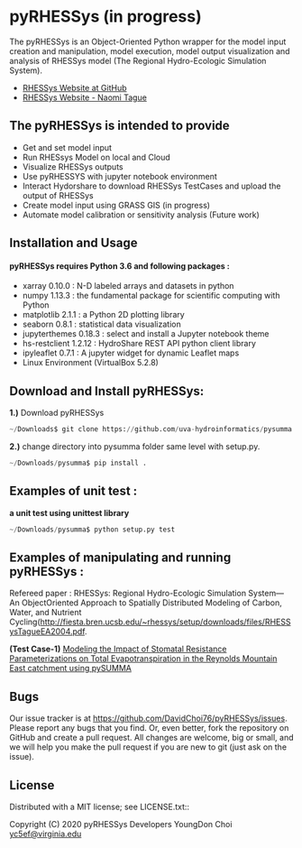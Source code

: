 # pyRHESSys (in progress)

The pyRHESSys is an Object-Oriented Python wrapper for the model input creation and manipulation, model execution, model output visualization and analysis of RHESSys model (The Regional Hydro-Ecologic Simulation System).

* [RHESSys Website at GitHub ](https://github.com/RHESSys)
* [RHESSys Website - Naomi Tague ](http://fiesta.bren.ucsb.edu/~rhessys/)

## The pyRHESSys is intended to provide

 - Get and set model input
 - Run RHESsys Model on local and Cloud 
 - Visualize RHESSys outputs
 - Use pyRHESSYS with jupyter notebook environment 
 - Interact Hydorshare to download RHESSys TestCases and upload the output of RHESSys 
 - Create model input using GRASS GIS (in progress)
 - Automate model calibration or sensitivity analysis (Future work)
 
## Installation and Usage

#### pyRHESSys requires Python 3.6 and following packages :

 - xarray 0.10.0 : N-D labeled arrays and datasets in python
 - numpy 1.13.3 : the fundamental package for scientific computing with Python
 - matplotlib 2.1.1 : a Python 2D plotting library 
 - seaborn 0.8.1 : statistical data visualization 
 - jupyterthemes 0.18.3 : select and install a Jupyter notebook theme
 - hs-restclient 1.2.12 : HydroShare REST API python client library
 - ipyleaflet 0.7.1 : A jupyter widget for dynamic Leaflet maps 
 - Linux Environment (VirtualBox 5.2.8)
     
## Download and Install pyRHESSys:

**1.)**  Download pyRHESSys
```python
~/Downloads$ git clone https://github.com/uva-hydroinformatics/pysumma.git
```
        
**2.)**  change directory into pysumma folder same level with setup.py.
```python
~/Downloads/pysumma$ pip install .
```

## Examples of unit test :

**a unit test using unittest library**  

```python
~/Downloads/pysumma$ python setup.py test
```
## Examples of manipulating and running pyRHESSys :

Refereed paper : RHESSys: Regional Hydro-Ecologic Simulation System—An ObjectOriented Approach to Spatially Distributed Modeling of Carbon, Water, and Nutrient Cycling(http://fiesta.bren.ucsb.edu/~rhessys/setup/downloads/files/RHESSysTagueEA2004.pdf.

**(Test Case-1)** [Modeling the Impact of Stomatal Resistance Parameterizations on Total Evapotranspiration 
         in the Reynolds Mountain East catchment using pySUMMA](notebooks/pySUMMA_Test_Case_1.ipynb) 
         
## Bugs
  Our issue tracker is at https://github.com/DavidChoi76/pyRHESSys/issues.
  Please report any bugs that you find.  Or, even better, fork the repository on
  GitHub and create a pull request.  All changes are welcome, big or small, and we
  will help you make the pull request if you are new to git
  (just ask on the issue).

## License
  Distributed with a MIT license; see LICENSE.txt::

  Copyright (C) 2020 pyRHESSys Developers
  YoungDon Choi <yc5ef@virginia.edu>
 
